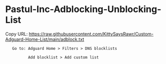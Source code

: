 # Pastul-Inc-Adblocking-Unblocking-List

Copy URL: https://raw.githubusercontent.com/KittySaysRawr/Custom-Adguard-Home-List/main/adblock.txt

       Go to: Adguard Home > Filters > DNS blocklists 

              Add blocklist > Add custom list

